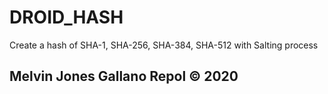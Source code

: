 # DROID_HASH
Create a hash of SHA-1, SHA-256, SHA-384, SHA-512 with Salting process

## Melvin Jones Gallano Repol © 2020
